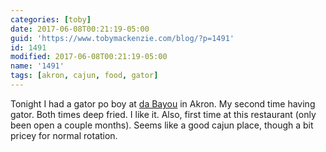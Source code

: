 ```yaml
---
categories: [toby]
date: 2017-06-08T00:21:19-05:00
guid: 'https://www.tobymackenzie.com/blog/?p=1491'
id: 1491
modified: 2017-06-08T00:21:19-05:00
name: '1491'
tags: [akron, cajun, food, gator]
---
```


Tonight I had a gator po boy at [da Bayou](http://www.dabayourestaurant.com/) in Akron.<!--more-->  My second time having gator.  Both times deep fried.  I like it.  Also, first time at this restaurant (only been open a couple months).  Seems like a good cajun place, though a bit pricey for normal rotation.
